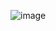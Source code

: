 ![image](https://camo.githubusercontent.com/8869a380d0923950bb60241f9233646ad0188123/68747470733a2f2f7773332e73696e61696d672e636e2f6c617267652f303036744e633739677931666a6730616b636a33666a33306234306234676d322e6a7067)

